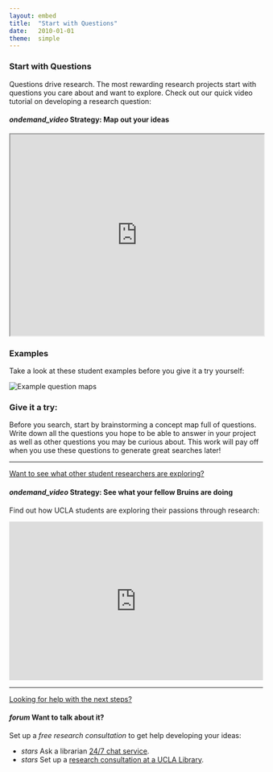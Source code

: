 ```yaml
---
layout: embed
title:  "Start with Questions"
date:   2010-01-01
theme:  simple
---
```

<section style="text-align: left;">
     <h3>Start with Questions</h3>
        <p><span class="dropcap">Q</span>uestions drive research. The most rewarding research projects start with questions you care about and want to explore. Check out our quick video tutorial on developing a research question:</p>
                <h4><i class="material-icons">ondemand_video</i> Strategy: Map out your ideas</h4>
        <p><iframe width="100%" height="400" src="https://www.youtube.com/embed/jj-F6YVtsxI?list=PLV8eqWoGXke5D5bmwscUhow1RJKWZmMRZ" frameborder="1" allowfullscreen></iframe></p>
</section>

<section style="text-align: left;">
    <h3>Examples</h3>
    <p class="intro">Take a look at these student examples before you give it a try yourself:</p> <img class="responsive-img" src="https://dmcwo.github.io/research-tips/assets/img/content/question-map-examples.jpg" alt="Example question maps" data-caption="Example question maps">
</section>

<section>
    <section style="text-align: left;">
        <h3><i class="fa fa-pencil-square-o" aria-hidden="true"></i> Give it a try:</h3>
    <p class="flow-text">Before you search, start by brainstorming a concept map full of questions. Write down all the questions you hope to be able to answer in your project as well as other questions you may be curious about. This work will pay off when you use these questions to generate great searches later!</p>
        <hr>
        <p><a href="#" class="navigate-down"><i class="fa fa-caret-down" title="down"></i> Want to see what other student researchers are exploring?</a></p>
    </section>
    <section>
        <h4><i class="material-icons">ondemand_video</i> Strategy: See what your fellow Bruins are doing</h4>
        <p>Find out how UCLA students are exploring their passions through research:</p>
        <p><iframe width="100%" height="315" src="https://www.youtube.com/embed/ZEoosFwqi-Q?list=PLV8eqWoGXke5D5bmwscUhow1RJKWZmMRZ" frameborder="0" allowfullscreen></iframe></p>
        <hr>
        <p><a href="#" class="navigate-down"><i class="fa fa-caret-down" title="down"></i> Looking for help with the next steps?</a></p>
    </section>
    <section>
        <h4><i class="material-icons">forum</i> Want to talk about it?</h4>
        <p>Set up a <em>free research consultation</em> to get help developing your ideas:</p>
        <ul>
                    <li>
                        <i class="material-icons">stars</i> Ask a librarian <a href="http://library.ucla.edu/questions" target="_blank">24/7 chat service</a>.</li>
                    <li>
                        <i class="material-icons">stars</i> Set up a <a href="http://library.ucla.edu/questions" target="_blank">research consultation at a UCLA Library</a>.
                    </li>
        </ul>
    </section>
</section>

<!-- this is the original 
<section style="text-align: left;">
    <h3>Start with Questions</h3>
    <p class="intro"><span class="dropcap">Q</span>uestions drive research. The most rewarding research projects start with questions you care about and want to explore.</p> <img class="responsive-img" src="https://dmcwo.github.io/research-tips/assets/img/content/question-map-examples.jpg" alt="Example question maps" data-caption="Example question maps">
</section>
<section style="text-align: left;">
    <h3><i class="fa fa-pencil-square-o" aria-hidden="true"></i> Give it a try:</h3>
    <p class="flow-text">Before you search, start by brainstorming a of list questions. Write down all the questions you hope to be able to answer in your project as well as all the questions you are curious about. This work will pay off when you use these questions to generate great searches later!</p>
</section>
<section>
    <section style="text-align: left;">
        <h4><i class="material-icons">ondemand_video</i> Strategy: Map out your ideas</h4>
        <p>Need help generating questions? Check out our quick video tutorial on developing a research question:</p>
        <p><iframe width="100%" height="400" src="https://www.youtube.com/embed/jj-F6YVtsxI?list=PLV8eqWoGXke5D5bmwscUhow1RJKWZmMRZ" frameborder="1" allowfullscreen></iframe></p>
        <hr>
        <p><a href="#" class="navigate-down"><i class="fa fa-caret-down" title="down"></i> Want to see what other student researchers are exploring?</a></p>
    </section>
    <section>
        <h4><i class="material-icons">ondemand_video</i> Strategy: See what your fellow Bruins are doing</h4>
        <p>Find out how UCLA students are exploring their passions through research:</p>
        <p><iframe width="100%" height="315" src="https://www.youtube.com/embed/ZEoosFwqi-Q?list=PLV8eqWoGXke5D5bmwscUhow1RJKWZmMRZ" frameborder="0" allowfullscreen></iframe></p>
        <hr>
        <p><a href="#" class="navigate-down"><i class="fa fa-caret-down" title="down"></i> Looking for help with the next steps?</a></p>
    </section>
    <section>
        <h4><i class="material-icons">forum</i> Want to talk about it?</h4>
        <p>Set up a <em>free research consultation</em> to get help developing your ideas:</p>
        <ul>
                    <li>
                        <i class="material-icons">stars</i> Ask a librarian <a href="http://library.ucla.edu/questions" target="_blank">24/7 chat service</a>.</li>
                    <li>
                        <i class="material-icons">stars</i> Set up a <a href="http://library.ucla.edu/questions" target="_blank">research consultation at a UCLA Library</a>.
                    </li>
        </ul>
    </section>
</section> -->

<!-- the old approach to this used collapsibles
<section style="text-align: left; height: 100%;">
    <h3>Tips:</h3>
    <ul class="collapsible" data-collapsible="accordion" style="border-style: solid; border-width: thin;">
        <li>
            <div class="collapsible-header flowtext" style="border-bottom-style: solid; border-bottom-width: thin;"><i class="material-icons">ondemand_video</i>Need help generating questions? Check out our quick video tutorial on developing a research question:</div>
            <div class="collapsible-body" style="border-bottom-style: solid; border-bottom-width: thick;">
                <iframe width="100%" height="315" src="https://www.youtube.com/embed/jj-F6YVtsxI?list=PLV8eqWoGXke5D5bmwscUhow1RJKWZmMRZ" frameborder="0" allowfullscreen></iframe>
            </div></li>

        <li>
            <div class="collapsible-header" style="border-bottom-style: solid; border-bottom-width: thin;"><i class="material-icons">ondemand_video</i><em>From the lab to the studio</em> shows how UCLA students are exploring their passions in their research:</div>
            <div class="collapsible-body" style="border-bottom-style: solid; border-bottom-width: thick;">
                <iframe width="100%" height="315" src="https://www.youtube.com/embed/ZEoosFwqi-Q?list=PLV8eqWoGXke5D5bmwscUhow1RJKWZmMRZ" frameborder="0" allowfullscreen></iframe>
            </div>
        </li>
        <li>
            <div class="collapsible-header" style="border-bottom-style: solid; border-bottom-width: thin;"><i class="material-icons">forum</i>Want to talk about it? Set up a <em>free research consultation</em> to get help developing your ideas:</div>
            <div class="collapsible-body">
                <ul>
                    <li>
                        <i class="material-icons">stars</i> Ask a librarian <a href="http://library.ucla.edu/questions" target="_blank">24/7 chat service</a>.</li>
                    <li>
                        <i class="material-icons">stars</i> Set up a <a href="http://library.ucla.edu/questions" target="_blank">research consultation at a UCLA Library</a>.
                    </li>
                </ul>
            </div>
        </li>
    </ul>
</section>
-->
